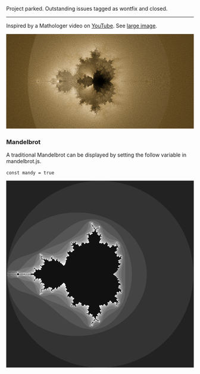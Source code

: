 Project parked. Outstanding issues tagged as wontfix and closed.

----

Inspired by a Mathologer video on
[YouTube](https://www.youtube.com/watch?v=9gk_8mQuerg). See [large
image](images/buddhabrot.png).

![](images/buddhabrot_small.png)

### Mandelbrot
A traditional Mandelbrot can be displayed by setting the follow variable in
mandelbrot.js.

```
const mandy = true
```

![](images/mandelbrot.png)
